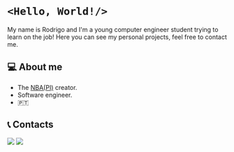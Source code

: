 # ```<Hello, World!/>```
My name is Rodrigo and I'm a young computer engineer student trying to learn on the job! Here you can see my personal projects, feel free to contact me.

## 💻 About me
- The [NBA(PI)](https://thenbapi.herokuapp.com/) creator.
- Software engineer.
- 🇵🇹

## 📞 Contacts

<a href = "mailto:rodrigoluz.work@gmail.com"><img src="https://img.shields.io/badge/Gmail-D14836?style=for-the-badge&logo=gmail&logoColor=white" target="_blank"></a>
<a href="https://www.linkedin.com/in/rappdl/" target="_blank"><img src="https://img.shields.io/badge/-LinkedIn-%230077B5?style=for-the-badge&logo=linkedin&logoColor=white" target="_blank"></a> 


<!--
**rappdl/rappdl** is a ✨ _special_ ✨ repository because its `README.md` (this file) appears on your GitHub profile.

Here are some ideas to get you started:

- 🔭 I’m currently working on ...
- 🌱 I’m currently learning ...
- 👯 I’m looking to collaborate on ...
- 🤔 I’m looking for help with ...
- 💬 Ask me about ...
- 📫 How to reach me: ...
- 😄 Pronouns: ...
- ⚡ Fun fact: ...
-->
